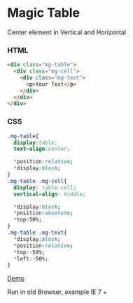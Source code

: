 Magic Table
===========

Center element in Vertical and Horizontal

### HTML
```html
<div class="mg-table">
  <div class="mg-cell">
    <div class="mg-text">
      <p>Your Text</p>  
    </div>
  </div>
</div>
```

### CSS

```css
.mg-table{
  display:table;
  text-align:center;

  *position:relative;
  *display:block;
}
.mg-table .mg-cell{
  display: table-cell;
  vertical-align: middle;

  *display:block;
  *position:absolute;
  *top:50%;
}
.mg-table .mg-text{
  *display:block;
  *position:relative;
  *top:-50%;
  *left:-50%;
}
```

[Demo](http://gmoura.com.br/magic-table/)

Run in old Browser, example IE 7 +